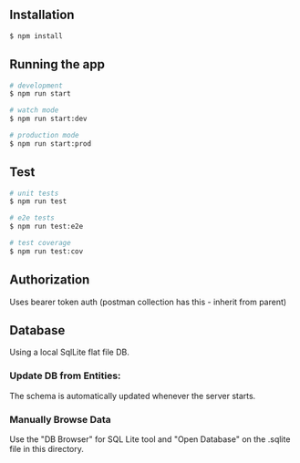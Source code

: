 ## Installation

```bash
$ npm install
```

## Running the app

```bash
# development
$ npm run start

# watch mode
$ npm run start:dev

# production mode
$ npm run start:prod
```

## Test

```bash
# unit tests
$ npm run test

# e2e tests
$ npm run test:e2e

# test coverage
$ npm run test:cov
```

## Authorization

Uses bearer token auth (postman collection has this - inherit from parent)

## Database

Using a local SqlLite flat file DB.

### Update DB from Entities:

The schema is automatically updated whenever the server starts.

### Manually Browse Data

Use the "DB Browser" for SQL Lite tool and "Open Database" on the .sqlite file in this directory.

